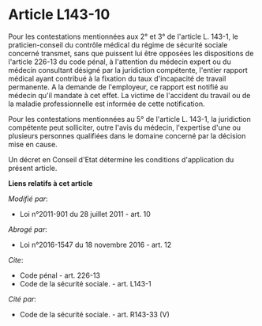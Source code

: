 # Article L143-10

Pour les contestations mentionnées aux 2° et 3° de l'article L. 143-1, le praticien-conseil du contrôle médical du régime de
sécurité sociale concerné transmet, sans que puissent lui être opposées les dispositions de l'article 226-13 du code pénal, à
l'attention du médecin expert ou du médecin consultant désigné par la juridiction compétente, l'entier rapport médical ayant
contribué à la fixation du taux d'incapacité de travail permanente. A la demande de l'employeur, ce rapport est notifié au
médecin qu'il mandate à cet effet. La victime de l'accident du travail ou de la maladie professionnelle est informée de cette
notification.

Pour les contestations mentionnées au 5° de l'article L. 143-1, la juridiction compétente peut solliciter, outre l'avis du
médecin, l'expertise d'une ou plusieurs personnes qualifiées dans le domaine concerné par la décision mise en cause. 

Un décret en Conseil d'Etat détermine les conditions d'application du présent article.

**Liens relatifs à cet article**

_Modifié par_:

  - Loi n°2011-901 du 28 juillet 2011 - art. 10

_Abrogé par_:

  - Loi n°2016-1547 du 18 novembre 2016 - art. 12

_Cite_:

  - Code pénal - art. 226-13
  - Code de la sécurité sociale. - art. L143-1

_Cité par_:

  - Code de la sécurité sociale. - art. R143-33 (V)
